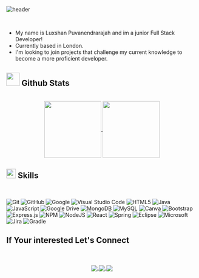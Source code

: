 ![header](https://i.imgur.com/jZkW1A2.jpeg)

<br>


- My name is Luxshan Puvanendrarajah and im a junior Full Stack Developer! 
- Currently based in London.
- I'm looking to join projects that challenge my current knowledge to become a more proficient developer.



## <img src="https://media.giphy.com/media/iY8CRBdQXODJSCERIr/giphy.gif" width="35"><b> Github Stats </b>
<br>

<div align="center">

<a href="https://github.com/LuxshanPuvanendrarajah/github-readme-stats">
  <img align="center" height="150"src="https://vercel-repo-puce.vercel.app/api?username=LuxshanPuvanendrarajah&theme=swift&show_icons=true" />
</a>
<a href="https://github.com/LuxshanPuvanendrarajah/convoychat">
  <img align="center" height="150" src="https://vercel-repo-puce.vercel.app/api/top-langs/?username=LuxshanPuvanendrarajah&langs_count=8&layout=compact&theme=swift&show_icons=true" />
</a>
</div>

## <img src="https://media2.giphy.com/media/QssGEmpkyEOhBCb7e1/giphy.gif?cid=ecf05e47a0n3gi1bfqntqmob8g9aid1oyj2wr3ds3mg700bl&rid=giphy.gif" width ="25"><b> Skills</b>
<br>

 ![Git](https://img.shields.io/badge/git-%23F05033.svg?style=for-the-badge&logo=git&logoColor=white)
 ![GitHub](https://img.shields.io/badge/github-%23121011.svg?style=for-the-badge&logo=github&logoColor=white)
 ![Google](https://img.shields.io/badge/google-%234285F4.svg?style=for-the-badge&logo=google&logoColor=white)
 ![Visual Studio Code](https://img.shields.io/badge/Visual%20Studio%20Code-0078d7.svg?style=for-the-badge&logo=visual-studio-code&logoColor=white)
 ![HTML5](https://img.shields.io/badge/html5-%23E34F26.svg?style=for-the-badge&logo=html5&logoColor=white)
 ![Java](https://img.shields.io/badge/java-%23ED8B00.svg?style=for-the-badge&logo=java&logoColor=white)
 ![JavaScript](https://img.shields.io/badge/javascript-%23323330.svg?style=for-the-badge&logo=javascript&logoColor=%23F7DF1E)
 ![Google Drive](https://img.shields.io/badge/Google%20Drive-4285F4?style=for-the-badge&logo=googledrive&logoColor=white)
 ![MongoDB](https://img.shields.io/badge/MongoDB-%234ea94b.svg?style=for-the-badge&logo=mongodb&logoColor=white)
 ![MySQL](https://img.shields.io/badge/mysql-%2300f.svg?style=for-the-badge&logo=mysql&logoColor=white)
 ![Canva](https://img.shields.io/badge/Canva-%2300C4CC.svg?style=for-the-badge&logo=Canva&logoColor=white)
 ![Bootstrap](https://img.shields.io/badge/bootstrap-%23563D7C.svg?style=for-the-badge&logo=bootstrap&logoColor=white)
 ![Express.js](https://img.shields.io/badge/express.js-%23404d59.svg?style=for-the-badge&logo=express&logoColor=%2361DAFB)
 ![NPM](https://img.shields.io/badge/NPM-%23000000.svg?style=for-the-badge&logo=npm&logoColor=white)
 ![NodeJS](https://img.shields.io/badge/node.js-6DA55F?style=for-the-badge&logo=node.js&logoColor=white)
 ![React](https://img.shields.io/badge/react-%2320232a.svg?style=for-the-badge&logo=react&logoColor=%2361DAFB)
 ![Spring](https://img.shields.io/badge/spring-%236DB33F.svg?style=for-the-badge&logo=spring&logoColor=white)
 ![Eclipse](https://img.shields.io/badge/Eclipse-FE7A16.svg?style=for-the-badge&logo=Eclipse&logoColor=white)
 ![Microsoft](https://img.shields.io/badge/Microsoft-0078D4?style=for-the-badge&logo=microsoft&logoColor=white)
 ![Jira](https://img.shields.io/badge/jira-%230A0FFF.svg?style=for-the-badge&logo=jira&logoColor=white)
 ![Gradle](https://img.shields.io/badge/Gradle-02303A.svg?style=for-the-badge&logo=Gradle&logoColor=white)
 
 
## <b> If Your interested Let's Connect </b>
<br>

<br>
<div align="center">

<a href="Luxpuvan@gmail.com">
  <img align="center" src="https://img.shields.io/badge/Gmail-D14836?style=for-the-badge&logo=gmail&logoColor=white" />
</a>
<a href="https://www.linkedin.com/in/luxshanp/">
  <img align="center" src="https://img.shields.io/badge/linkedin-%230077B5.svg?style=for-the-badge&logo=linkedin&logoColor=white" />
</a>
<a href="https://github.com/LuxshanPuvanendrarajah">
  <img align="center" src="https://img.shields.io/badge/github-%23121011.svg?style=for-the-badge&logo=github&logoColor=white" />
</a>
</div>

